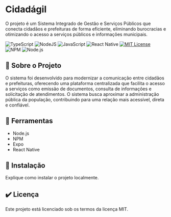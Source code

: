 # Cidadágil

O projeto é um Sistema Integrado de Gestão e Serviços Públicos que conecta cidadãos e prefeituras de forma eficiente, eliminando burocracias e otimizando o acesso a serviços públicos e informações municipais.

![TypeScript](https://img.shields.io/badge/typescript-%23007ACC.svg?style=for-the-badge&logo=typescript&logoColor=white)
![NodeJS](https://img.shields.io/badge/node.js-6DA55F?style=for-the-badge&logo=node.js&logoColor=white)
![JavaScript](https://img.shields.io/badge/javascript-%23323330.svg?style=for-the-badge&logo=javascript&logoColor=%23F7DF1E)
![React Native](https://img.shields.io/badge/react_native-%2320232a.svg?style=for-the-badge&logo=react&logoColor=%2361DAFB)
[![MIT License](https://img.shields.io/badge/license-MIT-green.svg)](https://opensource.org/licenses/MIT)
![NPM](https://img.shields.io/badge/NPM-%23CB3837.svg?style=for-the-badge&logo=npm&logoColor=white)
![Node.js](https://img.shields.io/badge/Node.js-v20.17.0-brightgreen)

## 📝 Sobre o Projeto
O sistema foi desenvolvido para modernizar a comunicação entre cidadãos e prefeituras, oferecendo uma plataforma centralizada que facilita o acesso a serviços como emissão de documentos, consulta de informações e solicitação de atendimentos. O sistema busca aproximar a administração pública da população, contribuindo para uma relação mais acessível, direta e confiável.

## 🔧 Ferramentas
- Node.js
- NPM
- Expo
- React Native

## 🚀 Instalação
Explique como instalar o projeto localmente.

## ✔️ Licença
Este projeto está licenciado sob os termos da licença MIT.

